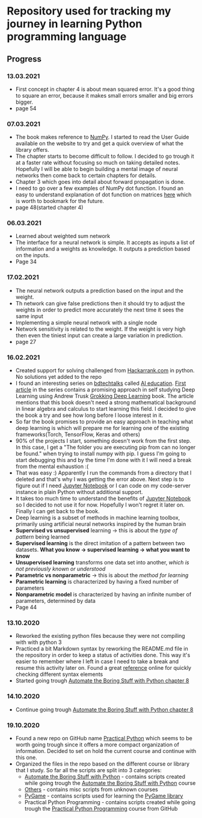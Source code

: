 # **Repository used for tracking my journey in learning Python programming language**

## **Progress**

### 13.03.2021
* First concept in chapter 4 is about mean squared error. It's a good thing to square an error, because it makes small errors smaller and big errors bigger.
* page 54

### 07.03.2021
* The book makes reference to [NumPy](https://numpy.org/doc/stable/user/index.html). I started to read the User Guide available on the website to try and get a quick overview of what the library offers.
* The chapter starts to become difficult to follow. I decided to go trough it at a faster rate without focusing so much on taking detailed notes. Hopefully I will be able to begin building a mental image of neural networks then come back to certain chapters for details.
* Chapter 3 which goes into detail about forward propagation is done.
* I need to go over a few examples of NumPy dot function. I found an easy to understand explanation of dot function on matrices [here](https://www.mathsisfun.com/algebra/matrix-multiplying.html) which is worth to bookmark for the future.
* page 48(started chapter 4)

### 06.03.2021
* Learned about weighted sum network
* The interface for a neural network is simple. It accepts as inputs a list of information and a weights as knowledge. It outputs a prediction based on the inputs.
* Page 34

### 17.02.2021

* The neural network outputs a prediction based on the input and the weight.
* Th network can give false predictions then it should try to adjust the weights in order to predict more accurately the next time it sees the same input 
* Implementing a simple neural network with a single node
* Network sensitivity is related to the weight. If the weight is very high then even the tiniest input can create a large variation in prediction.
* page 27

### 16.02.2021

* Created support for solving challenged from [Hackarrank.com](https://www.hackerrank.com/dashboard) in python. No solutions yet added to the repo
* I found an interesting series on [bdtechtalks](https://bdtechtalks.com/) called [AI education](https://bdtechtalks.com/tag/ai-education/). [First article](https://bdtechtalks.com/2021/02/10/grokking-deep-learning-review/) in the series contains a promising approach in self studying Deep Learning using Andrew Trusk [Grokking Deep Learning](https://www.amazon.com/Grokking-Deep-Learning-Andrew-Trask/dp/1617293709) book. The article mentions that this book doesn't need a strong mathematical background in linear algebra and calculus to start learning this field. I decided to give the book a try and see how long before I loose interest in it.
* So far the book promises to provide an easy approach in teaching what deep learning is which will prepare me for learning one of the existing frameworks(Torch, TensorFlow, Keras and others)
* 90% of the projects I start, something doesn't work from the first step. In this case, I get a "The folder you are executing pip from can no longer be found." when trying to install numpy with pip. I guess I'm going to start debugging this and by the time I'm done with it I will need a break from the mental exhaustion :(
* That was easy :) Apparently I run the commands from a directory that I deleted and that's why I was getting the error above. Next step is to figure out if I need [Jupyter Notebook](https://jupyter.org/) or I can code on my code-server instance in plain Python without additional support.
* It takes too much time to understand the benefits of [Jupyter Notebook](https://jupyter.org/) so I decided to not use it for now. Hopefully I won't regret it later on. Finally I can get back to the book. 
* Deep learning is a subset of methods in machine learning toolbox, primarily using artificial neural networks inspired by the human brain
* **Supervised vs unsupervised** learning -> this is about the _type of pattern_ being learned
* **Supervised learning** is the direct imitation of a pattern between two datasets. **What you know -> supervised learning -> what you want to know**
* **Unsupervised learning** transforms one data set into another, _which is not previously known or understood_
* **Parametric vs nonparametric** -> this is about the _method for learning_
* **Parametric learning** is characterized by having a fixed number of parameters
* **Nonparametric model** is characterized by having an infinite number of parameters, determined by data
* Page 44

### 13.10.2020

* Reworked the existing python files because they were not compiling with with python 3
* Practiced a bit Markdown syntax by reworking the README.md file in the repository in order to keep a status of activities done. This way it's easier to remember where I left in case I need to take a break and resume this activity later on. Found a great [reference](https://www.markdownguide.org/basic-syntax/) online for quickly checking different syntax elements
* Started going trough [Automate the Boring Stuff with Python chapter 8](https://automatetheboringstuff.com/2e/chapter8/)

### 14.10.2020

* Continue going trough [Automate the Boring Stuff with Python chapter 8](https://automatetheboringstuff.com/2e/chapter8/)

### 19.10.2020

* Found a new repo on GitHub name [Practical Python](https://github.com/dabeaz-course/practical-python/blob/master/Notes/Contents.md) which seems to be worth going trough since it offers a more compact organization of information. Decided to set on hold the current course and continue with this one.
* Organized the files in the repo based on the different course or library that I study. So far all the scripts are split into 3 categories:
    * [Automate the Boring Stuff with Python](https://github.com/SitramSoft/pythonLearning/tree/master/Automate%20the%20Boring%20Stuff%20with%20Python) - contains scripts created while going trough the [Automate the Boring Stuff with Python](https://automatetheboringstuff.com/2e/) course
    * [Others](https://github.com/SitramSoft/pythonLearning/tree/master/Other) - contains misc scripts from unknown courses
    * [PyGame](https://github.com/SitramSoft/pythonLearning/tree/master/PyGame) - contains  scripts used for learning the [PyGame library](https://www.pygame.org/news)
    * Practical Python Programming - contains scripts created while going trough the [Practical Python Programming](https://github.com/dabeaz-course/practical-python) course from GitHub